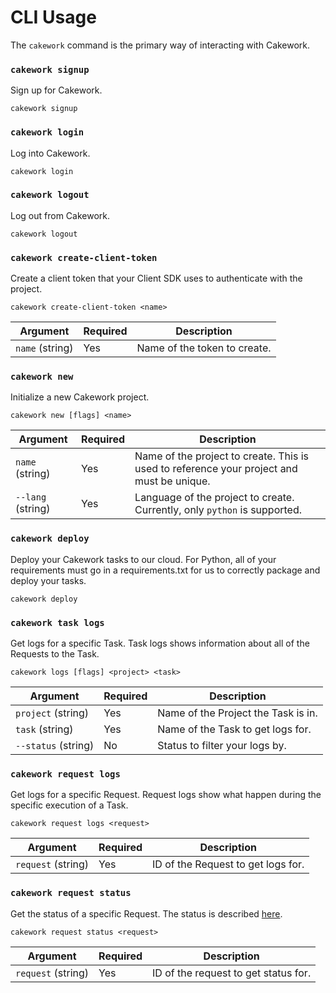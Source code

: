 # CLI Usage
The ```cakework``` command is the primary way of interacting with Cakework.

### ```cakework signup```
Sign up for Cakework.

```
cakework signup
```

### ```cakework login```
Log into Cakework.

```
cakework login
```

### ```cakework logout```
Log out from Cakework.

```
cakework logout
```

### ```cakework create-client-token```
Create a client token that your Client SDK uses to authenticate with the project.

```
cakework create-client-token <name>
```

| Argument | Required | Description |
| --- | --- | --- |
| ```name``` (string) | Yes | Name of the token to create. |

### ```cakework new```
Initialize a new Cakework project.

```
cakework new [flags] <name> 
```

| Argument | Required | Description |
| --- | --- | --- |
| ```name``` (string) | Yes | Name of the project to create. This is used to reference your project and must be unique. |
| ```--lang``` (string) | Yes | Language of the project to create. Currently, only ```python``` is supported. |

### ```cakework deploy```
Deploy your Cakework tasks to our cloud. For Python, all of your requirements must go in a requirements.txt for us to correctly package and deploy your tasks.

```
cakework deploy
```

### ```cakework task logs```
Get logs for a specific Task. Task logs shows information about all of the Requests to the Task.

```
cakework logs [flags] <project> <task>
```

| Argument | Required | Description |
| --- | --- | --- |
| ```project``` (string) | Yes | Name of the Project the Task is in. |
| ```task``` (string) | Yes | Name of the Task to get logs for. |
| ```--status``` (string) | No | Status to filter your logs by. |

### ```cakework request logs```
Get logs for a specific Request. Request logs show what happen during the specific execution of a Task.

```
cakework request logs <request>
```

| Argument | Required | Description |
| --- | --- | --- |
| ```request``` (string) | Yes | ID of the Request to get logs for. |

### ```cakework request status```
Get the status of a specific Request. The status is described [here](../cakeworksdk/client/python/usage#get_status).

```
cakework request status <request>
```

| Argument | Required | Description |
| --- | --- | --- |
| ```request``` (string) | Yes | ID of the request to get status for. |